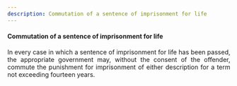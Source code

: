 ```yaml
---
description: Commutation of a sentence of imprisonment for life
---
```


#### Commutation of a sentence of imprisonment for life
<div style="text-align: justify">

In every case in which a sentence of imprisonment for life has been passed, the appropriate government may, without the consent of the offender, commute the punishment for imprisonment of either description for a term not exceeding fourteen years.

</div>
